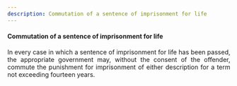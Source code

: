 ```yaml
---
description: Commutation of a sentence of imprisonment for life
---
```


#### Commutation of a sentence of imprisonment for life
<div style="text-align: justify">

In every case in which a sentence of imprisonment for life has been passed, the appropriate government may, without the consent of the offender, commute the punishment for imprisonment of either description for a term not exceeding fourteen years.

</div>
